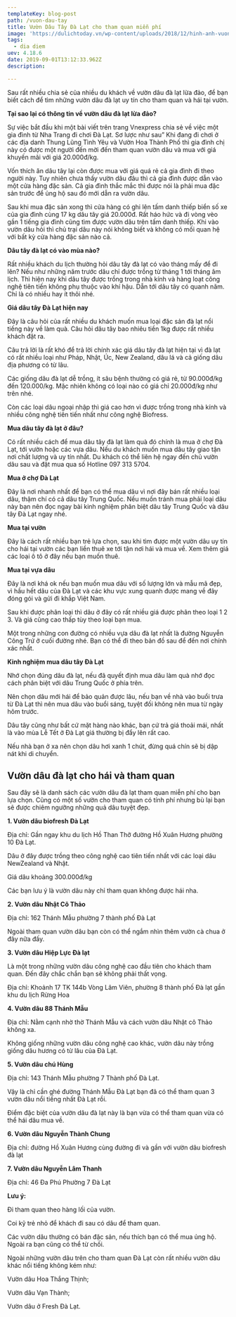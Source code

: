 ```yaml
---
templateKey: blog-post
path: /vuon-dau-tay
title: Vườn Dâu Tây Đà Lạt cho tham quan miễn phí
image: 'https://dulichtoday.vn/wp-content/uploads/2018/12/hinh-anh-vuon-dau-da-lat.jpg' 
tags:
  - dia diem
uev: 4.18.6
date: 2019-09-01T13:12:33.962Z
description:

---
```


Sau rất nhiều chia sẻ của nhiều du khách về vườn dâu đà lạt lừa đảo, để bạn biết cách để tìm những vườn dâu đà lạt uy tín cho tham quan và hái tại vườn.


**Tại sao lại có thông tin về vườn dâu đà lạt lừa đảo?**

Sự việc bắt đầu khi một bài viết trên trang Vnexpress chia sẻ về việc một gia đình từ Nha Trang đi chơi Đà Lạt. Sơ lược như sau” Khi đang đi chơi ở các địa danh Thung Lũng Tình Yêu và Vườn Hoa Thành Phố thì gia đình chị này có được một người đến mời đến tham quan vườn dâu và mua với giá khuyến mãi với giá 20.000đ/kg.

Vốn thích ăn dâu tây lại còn được mua với giá quá rẻ cả gia đình đi theo người này. Tuy nhiên chưa thấy vườn dâu đâu thì cả gia đình được dẫn vào một cửa hàng đặc sản. Cả gia đình thắc mắc thì được nói là phải mua đặc sản trước để ủng hộ sau đó mới dẫn ra vườn dâu.

Sau khi mua đặc sản xong thì cửa hàng có ghi lên tấm danh thiếp biển số xe của gia đình cùng 17 kg dâu tây giá 20.000đ. Rất háo hức và đi vòng vèo gần 1 tiếng gia đình cũng tìm được vườn dâu trên tấm danh thiếp. Khi vào vườn dâu hỏi thì chủ trại dâu này nói không biết và không có mối quan hệ với bất kỳ cửa hàng đặc sản nào cả.


**Dâu tây đà lạt có vào mùa nào?**

Rất nhiều khách du lịch thường hỏi dâu tây đà lạt có vào tháng mấy để đi lên? Nếu như những năm trước dâu chỉ được trồng từ tháng 1 tới tháng âm lịch. Thì hiện nay khi dâu tây được trồng trong nhà kính và hàng loạt công nghệ tiên tiến không phụ thuộc vào khí hậu. Dẫn tới dâu tây có quanh năm. Chỉ là có nhiều hay ít thôi nhé.


**Giá dâu tây Đà Lạt hiện nay**

Đây là câu hỏi của rất nhiều du khách muốn mua loại đặc sản đà lạt nổi tiếng này về làm quà. Câu hỏi dâu tây bao nhiêu tiền 1kg được rất nhiều khách đặt ra.

Câu trả lời là rất khó để trả lời chính xác giá dâu tây đà lạt hiện tại vì đà lạt có rất nhiều loại như Pháp, Nhật, Úc, New Zealand, dâu lá và cả giống dâu địa phương có từ lâu.

Các giống dâu đà lạt dễ trồng, ít sâu bệnh thường có giá rẻ, từ 90.000đ/kg đến 120.000/kg. Mặc nhiên không có loại nào có giá chỉ 20.000đ/kg như trên nhé.

Còn các loại dâu ngoại nhập thì giá cao hơn vì được trồng trong nhà kính và nhiều công nghệ tiên tiến nhất như công nghệ Biofress.

**Mua dâu tây đà lạt ở đâu?**

Có rất nhiều cách để mua dâu tây đà lạt làm quà đó chính là mua ở chợ Đà Lạt, tới vườn hoặc các vựa dâu. Nếu du khách muốn mua dâu tây giao tận nơi chất lượng và uy tín nhất. Du khách có thể liên hệ ngay đến chủ vườn dâu sau và đặt mua qua số Hotline 097 313 5704.

**Mua ở chợ Đà Lạt**

Đây là nơi nhanh nhất để bạn có thể mua dâu vì nơi đây bán rất nhiều loại dâu, thậm chí có cả dâu tây Trung Quốc. Nếu muốn tránh mua phải loại dâu này bạn nên đọc ngay bài kinh nghiệm phân biệt dâu tây Trung Quốc và dâu tây Đà Lạt ngay nhé.

**Mua tại vườn**

Đây là cách rất nhiều bạn trẻ lựa chọn, sau khi tìm được một vườn dâu uy tín cho hái tại vườn các bạn liền thuê xe tới tận nơi hái và mua về. Xem thêm giá các loại ô tô ở đây nếu bạn muốn thuê.


**Mua tại vựa dâu**

Đây là nơi khá ok nếu bạn muốn mua dâu với số lượng lớn và mẫu mã đẹp, vì hầu hết dâu của Đà Lạt và các khu vực xung quanh được mang về đây đóng gói và gửi đi khắp Việt Nam.

Sau khi được phân loại thì dâu ở đây có rất nhiều giá được phân theo loại 1 2 3. Và giá cũng cao thấp tùy theo loại bạn mua.

Một trong những con đường có nhiều vựa dâu đà lạt nhất là đường Nguyễn Công Trứ ở cuối đường nhé. Bạn có thể đi theo bản đồ sau để đến nơi chính xác nhất.


**Kinh nghiệm mua dâu tây Đà Lạt**

Nhớ chọn đúng dâu đà lạt, nếu đã quyết định mua dâu làm quà nhớ đọc cách phân biệt với dâu Trung Quốc ở phía trên.

Nên chọn dâu mới hái để bảo quản được lâu, nếu bạn về nhà vào buổi trưa từ Đà Lạt thì nên mua dâu vào buổi sáng, tuyệt đối không nên mua từ ngày hôm trước.

Dâu tây cũng như bất cứ mặt hàng nào khác, bạn cứ trả giá thoải mái, nhất là vào mùa Lễ Tết ở Đà Lạt giá thường bị đẩy lên rất cao.

Nếu nhà bạn ở xa nên chọn dâu hơi xanh 1 chút, đừng quá chín sẽ bị dập nát khi di chuyển.

## Vườn dâu đà lạt cho hái và tham quan

Sau đây sẽ là danh sách các vườn dâu đà lạt tham quan miễn phí cho bạn lựa chọn. Cũng có một số vườn cho tham quan có tính phí nhưng bù lại bạn sẽ được chiêm ngưỡng những quả dâu tuyệt đẹp.

**1. Vườn dâu biofresh Đà Lạt**

Địa chỉ: Gần ngay khu du lịch Hồ Than Thở đường Hồ Xuân Hương phường 10 Đà Lạt.

Dâu ở đây được trồng theo công nghệ cao tiên tiến nhất với các loại dâu NewZealand và Nhật.

Giá dâu khoảng 300.000đ/kg


Các bạn lưu ý là vườn dâu này chỉ tham quan không được hái nha.

**2. Vườn dâu Nhật Cô Thảo**

Địa chỉ: 162 Thánh Mẫu phường 7 thành phố Đà Lạt

Ngoài tham quan vườn dâu bạn còn có thể ngắm nhìn thêm vườn cà chua ở đây nữa đấy.


**3. Vườn dâu Hiệp Lực Đà lạt**

Là một trong những vườn dâu công nghệ cao đầu tiên cho khách tham quan. Đến đây chắc chắn bạn sẽ không phải thất vọng.

Địa chỉ: Khoảnh 17 TK 144b Vòng Lâm Viên, phường 8 thành phố Đà lạt gần khu du lịch Rừng Hoa


**4. Vườn dâu 88 Thánh Mẫu**

Địa chỉ: Nằm cạnh nhờ thờ Thánh Mẫu và cách vườn dâu Nhật cô Thảo không xa.

Không giống những vườn dâu công nghệ cao khác, vườn dâu này trồng giống dâu hương có từ lâu của Đà Lạt.


**5. Vườn dâu chú Hùng**

Địa chỉ: 143 Thánh Mẫu phường 7 Thành phố Đà Lạt.

Vậy là chỉ cần ghé đường Thánh Mẫu Đà Lạt bạn đã có thể tham quan 3 vườn dâu nổi tiếng nhất Đà Lạt rồi.

Điểm đặc biệt của vườn dâu đà lạt này là bạn vừa có thể tham quan vừa có thể hái dâu mua về.


**6. Vườn dâu Nguyễn Thành Chung**

Địa chỉ: đường Hồ Xuân Hương cùng đường đi và gần với vườn dâu biofresh đà lạt

**7. Vườn dâu Nguyễn Lâm Thanh**

Địa chỉ: 46 Đa Phú Phường 7 Đà Lạt


**Lưu ý:**


Đi tham quan theo hàng lối của vườn.

Coi kỹ trẻ nhỏ để khách đi sau có dâu để tham quan.

Các vườn dâu thường có bán đặc sản, nếu thích bạn có thể mua ủng hộ. Ngoài ra bạn cũng có thể từ chối.

Ngoài những vườn dâu trên cho tham quan Đà Lạt còn rất nhiều vườn dâu khác nổi tiếng không kém như:

Vườn dâu Hoa Thắng Thịnh;

Vườn dâu Vạn Thành;

Vườn dâu ở Fresh Đà Lạt.